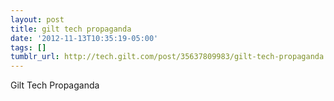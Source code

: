 ```yaml
---
layout: post
title: gilt tech propaganda
date: '2012-11-13T10:35:19-05:00'
tags: []
tumblr_url: http://tech.gilt.com/post/35637809983/gilt-tech-propaganda
---
```

Gilt Tech Propaganda 

